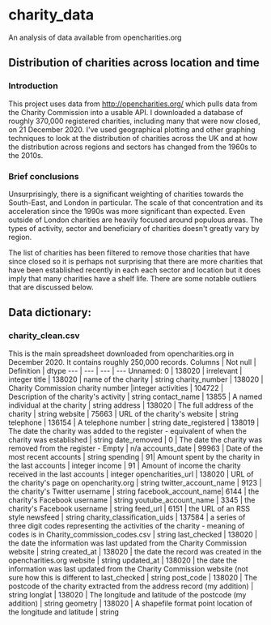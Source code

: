 # charity_data
An analysis of data available from opencharities.org

## Distribution of charities across location and time
### Introduction
This project uses data from http://opencharities.org/ which pulls data from the Charity Commission into a usable API. I downloaded a database of roughly 370,000 registered charities, including many that were now closed, on 21 December 2020. I've used geographical plotting and other graphing techniques to look at the distribution of charities across the UK and at how the distribution across regions and sectors has changed from the 1960s to the 2010s.

### Brief conclusions
Unsurprisingly, there is a significant weighting of charities towards the South-East, and London in particular. The scale of that concentration and its acceleration since the 1990s was more significant than expected. Even outside of London charities are heavily focused around populous areas. The types of activity, sector and beneficiary of charities doesn't greatly vary by region.

The list of charities has been filtered to remove those charities that have since closed so it is perhaps not surprising that there are more charities that have been established recently in each each sector and location but it does imply that many charities have a shelf life. There are some notable outliers that are discussed below.

## Data dictionary:
### charity_clean.csv
This is the main spreadsheet downloaded from opencharities.org in December 2020. It contains roughly 250,000 records.
Columns | Not null | Definition | dtype
 --- | --- | --- | ---
 Unnamed: 0 |                    138020 | irrelevant | integer
 title       |                   138020 | name of the charity | string
 charity_number    |             138020 | Charity Commission charity number |integer
 activities        |             104722 | Description of the charity's activity | string
 contact_name      |              13855 | A named individual at the charity | string
 address            |            138020 | The full address of the charity | string
 website             |            75663 | URL of the charity's website | string
 telephone           |           136154 | A telephone number | string
 date_registered      |          138019 | The date the charity was added to the register - equivalent of when the charity was established | string
 date_removed         |               0 | The date the charity was removed from the register - Empty | n/a
 accounts_date        |           99963 | Date of the most recent accounts | string
 spending             |              91| Amount spent by the charity in the last accounts | integer
 income               |              91 | Amount of income the charity received in the last accounts | integer
 opencharities_url    |          138020 | URL of the charity's page on opencharity.org | string
 twitter_account_name |            9123 | the charity's Twitter username | string
 facebook_account_name|            6144 | the charity's Facebook username | string
 youtube_account_name  |           3345 | the charity's Facebook username | string
 feed_url              |           6151 | the URL of an RSS style newsfeed | string
 charity_classification_uids |   137584 | a series of three digit codes representing the activities of the charity - meaning of codes is in Charity_commission_codes.csv | string
 last_checked                |   138020 | the date the information was last updated from the Charity Commission website | string
 created_at                  |   138020 | the date the record was created in the opencharities.org website | string
 updated_at                  |   138020 | the date the information was last updated from the Charity Commission website (not sure how this is different to last_checked | string
 post_code                   |   138020 | The postcode of the charity extracted from the address record (my addition) | string
 longlat                      |  138020 | The longitude and latitude of the postcode (my addition) | string
 geometry                     |  138020 | A shapefile format point location of the longitude and latitude | string
